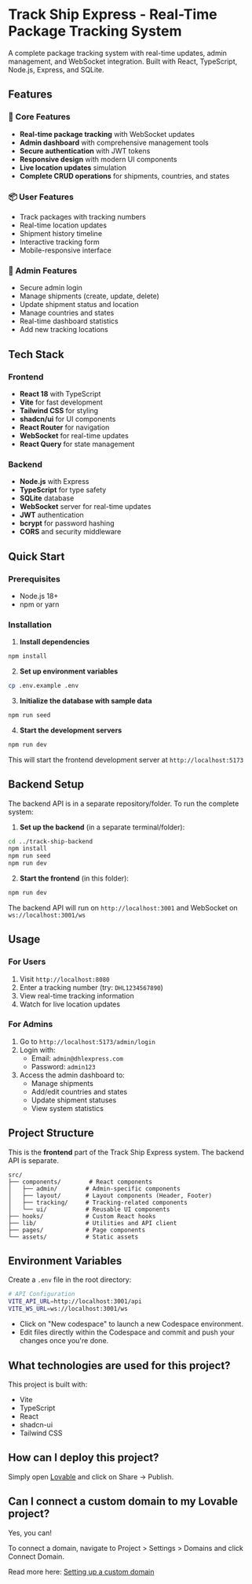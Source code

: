 # Track Ship Express - Real-Time Package Tracking System

A complete package tracking system with real-time updates, admin management, and WebSocket integration. Built with React, TypeScript, Node.js, Express, and SQLite.

## Features

### 🚀 Core Features

- **Real-time package tracking** with WebSocket updates
- **Admin dashboard** with comprehensive management tools
- **Secure authentication** with JWT tokens
- **Responsive design** with modern UI components
- **Live location updates** simulation
- **Complete CRUD operations** for shipments, countries, and states

### 📦 User Features

- Track packages with tracking numbers
- Real-time location updates
- Shipment history timeline
- Interactive tracking form
- Mobile-responsive interface

### 🔧 Admin Features

- Secure admin login
- Manage shipments (create, update, delete)
- Update shipment status and location
- Manage countries and states
- Real-time dashboard statistics
- Add new tracking locations

## Tech Stack

### Frontend

- **React 18** with TypeScript
- **Vite** for fast development
- **Tailwind CSS** for styling
- **shadcn/ui** for UI components
- **React Router** for navigation
- **WebSocket** for real-time updates
- **React Query** for state management

### Backend

- **Node.js** with Express
- **TypeScript** for type safety
- **SQLite** database
- **WebSocket** server for real-time updates
- **JWT** authentication
- **bcrypt** for password hashing
- **CORS** and security middleware

## Quick Start

### Prerequisites

- Node.js 18+
- npm or yarn

### Installation

1. **Install dependencies**

```bash
npm install
```

2. **Set up environment variables**

```bash
cp .env.example .env
```

3. **Initialize the database with sample data**

```bash
npm run seed
```

4. **Start the development servers**

```bash
npm run dev
```

This will start the frontend development server at `http://localhost:5173`

## Backend Setup

The backend API is in a separate repository/folder. To run the complete system:

1. **Set up the backend** (in a separate terminal/folder):

```bash
cd ../track-ship-backend
npm install
npm run seed
npm run dev
```

2. **Start the frontend** (in this folder):

```bash
npm run dev
```

The backend API will run on `http://localhost:3001` and WebSocket on `ws://localhost:3001/ws`

## Usage

### For Users

1. Visit `http://localhost:8080`
2. Enter a tracking number (try: `DHL1234567890`)
3. View real-time tracking information
4. Watch for live location updates

### For Admins

1. Go to `http://localhost:5173/admin/login`
2. Login with:
   - Email: `admin@dhlexpress.com`
   - Password: `admin123`
3. Access the admin dashboard to:
   - Manage shipments
   - Add/edit countries and states
   - Update shipment statuses
   - View system statistics

## Project Structure

This is the **frontend** part of the Track Ship Express system. The backend API is separate.

```
src/
├── components/        # React components
│   ├── admin/        # Admin-specific components
│   ├── layout/       # Layout components (Header, Footer)
│   ├── tracking/     # Tracking-related components
│   └── ui/           # Reusable UI components
├── hooks/            # Custom React hooks
├── lib/              # Utilities and API client
├── pages/            # Page components
└── assets/           # Static assets
```

## Environment Variables

Create a `.env` file in the root directory:

```bash
# API Configuration
VITE_API_URL=http://localhost:3001/api
VITE_WS_URL=ws://localhost:3001/ws
```

- Click on "New codespace" to launch a new Codespace environment.
- Edit files directly within the Codespace and commit and push your changes once you're done.

## What technologies are used for this project?

This project is built with:

- Vite
- TypeScript
- React
- shadcn-ui
- Tailwind CSS

## How can I deploy this project?

Simply open [Lovable](https://lovable.dev/projects/b3ccf2d3-4136-46b2-8e7d-3b2b8694d305) and click on Share -> Publish.

## Can I connect a custom domain to my Lovable project?

Yes, you can!

To connect a domain, navigate to Project > Settings > Domains and click Connect Domain.

Read more here: [Setting up a custom domain](https://docs.lovable.dev/tips-tricks/custom-domain#step-by-step-guide)
